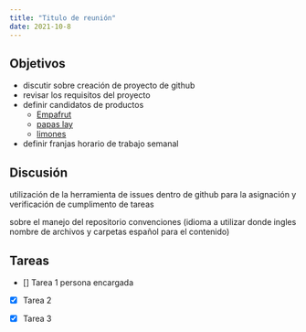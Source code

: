 ```yaml
---
title: "Titulo de reunión"
date: 2021-10-8
---
```




## Objetivos
- discutir sobre creación de  proyecto de github
- revisar los requisitos del proyecto 
- definir candidatos de productos
  - [Empafrut](https://www.youtube.com/watch?v=mQb3wL3IhI8)
  - [papas lay](https://youtu.be/L6IYy95ODDU)
  - [limones](https://youtu.be/6BymoSoA4JE)
- definir franjas horario de trabajo semanal

## Discusión 

utilización de la herramienta de issues dentro de github para la asignación y verificación de cumplimento de tareas 

sobre el manejo del repositorio convenciones (idioma a utilizar donde ingles nombre de archivos y carpetas español para el contenido)


## Tareas
- [] Tarea 1  persona encargada
- [x] Tarea 2
- [x] Tarea 3

